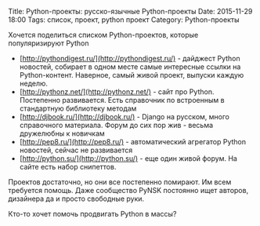 Title: Python-проекты: русско-язычные Python-проекты
Date: 2015-11-29 18:00
Tags: список, проект, python проект
Category: Python-проекты

Хочется поделиться списком Python-проектов, которые популяризируют Python

- [http://pythondigest.ru/](http://pythondigest.ru/) - дайджест Python новостей, собирает в одном месте самые интересные ссылки на Python-контент. Наверное, самый живой проект, выпуски каждую неделю.
- [http://pythonz.net/](http://pythonz.net/) - сайт про Python. Постепенно развивается. Есть справочник по встроенным в стандартную библиотеку методам
- [http://djbook.ru/](http://djbook.ru/) - Django на русском, много справочного материала. Форум до сих пор жив - весьма дружелюбны к новичкам
- [http://pep8.ru/](http://pep8.ru/) - автоматический агрегатор Python новостей, сейчас не развивается
- [http://python.su/](http://python.su/)  - еще один живой форум. На сайте есть набор снипеттов.

Проектов достаточно, но они все постепенно помирают. Им всем требуется помощь. Даже сообщество PyNSK постоянно ищет авторов, дизайнера да и просто свободные руки.

Кто-то хочет помочь продвигать Python в массы?
